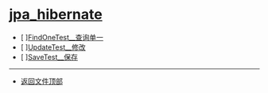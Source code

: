 
# [jpa_hibernate](../README.md)

- [ ][FindOneTest__查询单一](src/test/java/com/cpucode/test/FindOneTest.java)
- [ ][UpdateTest__修改](src/test/java/com/cpucode/test/UpdateTest.java)
- [ ][SaveTest__保存](src/test/java/com/cpucode/test/SaveTest.java)

-----------------

- [返回文件顶部](../README.md)